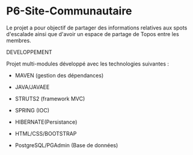 # P6-Site-Communautaire

Le projet a pour objectif de partager des informations relatives aux spots d'escalade ainsi que d'avoir un espace de partage de Topos
entre les membres.

DEVELOPPEMENT

Projet multi-modules développé avec les technologies suivantes : 
- MAVEN (gestion des dépendances)
- JAVA/JAVAEE
- STRUTS2 (framework MVC)
- SPRING (IOC)
- HIBERNATE(Persistance)

- HTML/CSS/BOOTSTRAP

- PostgreSQL/PGAdmin (Base de données)
